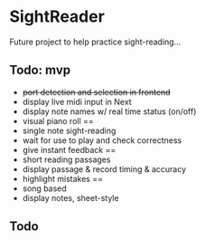 # SightReader

Future project to help practice sight-reading...


## Todo: mvp
- ~~port detection and selection in frontend~~
- display live midi input in Next
- display note names w/ real time status (on/off)
- visual piano roll
== 
- single note sight-reading 
- wait for use to play and check correctness
- give instant feedback
== 
- short reading passages
- display passage & record timing & accuracy
- highlight mistakes
==
- song based
- display notes, sheet-style 
## Todo
